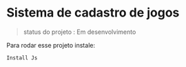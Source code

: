 <h1> Sistema de cadastro de jogos </h1>


>status do projeto : Em desenvolvimento

Para rodar esse projeto instale:

```
Install Js
```
